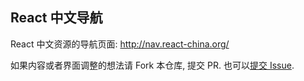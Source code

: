 
React 中文导航
----

React 中文资源的导航页面: http://nav.react-china.org/

如果内容或者界面调整的想法请 Fork 本仓库, 提交 PR. 也可以[提交 Issue][issue].

[issue]: https://github.com/react-china/nav.react-china.org/issues/new
